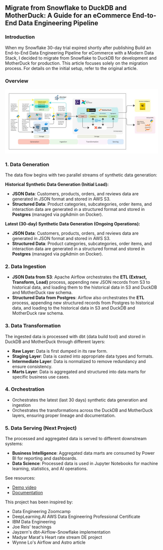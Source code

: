 ## Migrate from Snowflake to DuckDB and MotherDuck: A Guide for an eCommerce End-to-End Data Engineering Pipeline

### Introduction
When my Snowflake 30-day trial expired shortly after publishing Build an End-to-End Data Engineering Pipeline for eCommerce with a Modern Data Stack, I decided to migrate from Snowflake to DuckDB for development and MotherDuck for production. This article focuses solely on the migration process. For details on the initial setup, refer to the original article.

### Overview
![DE eCommerce Diagram](ecom-ducks.png)

### **1. Data Generation**

The data flow begins with two parallel streams of synthetic data generation:

**Historical Synthetic Data Generation (Initial Load):**

- **JSON Data**: Customers, products, orders, and reviews data are generated in JSON format and stored in AWS S3.
- **Structured Data**: Product categories, subcategories, order items, and interaction data are generated in a structured format and stored in **Postgres** (managed via pgAdmin on Docker).

**Latest (30-day) Synthetic Data Generation (Ongoing Operations):**

- **JSON Data**: Customers, products, orders, and reviews data are generated in JSON format and stored in AWS S3.
- **Structured Data**: Product categories, subcategories, order items, and interaction data are generated in a structured format and stored in **Postgres** (managed via pgAdmin on Docker).

### **2. Data Ingestion**

- **JSON Data from S3**: Apache Airflow orchestrates the **ETL (Extract, Transform, Load)** process, appending new JSON records from S3 to historical data, and loading them to the historical data in S3 and DuckDB and MotherDuck raw schema.
- **Structured Data from Postgres**: Airflow also orchestrates the **ETL** process, appending new structured records from Postgres to historical data, and loading to the historical data in S3 and DuckDB and MotherDuck raw schema.

### **3. Data Transformation**

The ingested data is processed with dbt (data build tool) and stored in DuckDB and MotherDuck through different layers:

- **Raw Layer**: Data is first dumped in its raw form.
- **Staging Layer**: Data is casted into appropriate data types and formats.
- **Intermediate Layer**: Data is normalized to remove redundancy and ensure consistency.
- **Marts Layer**: Data is aggregated and structured into data marts for specific business use cases.

### **4. Orchestration**

- Orchestrates the latest (last 30 days) synthetic data generation and ingestion
- Orchestrates the transformations across the DuckDB and MotherDuck layers, ensuring proper lineage and documentation.

### **5. Data Serving (Next Project)**

The processed and aggregated data is served to different downstream systems:

- **Business Intelligence**: Aggregated data marts are consumed by Power BI for reporting and dashboards.
- **Data Science**: Processed data is used in Jupyter Notebooks for machine learning, statistics, and AI operations.


See resources:
- [Demo video]()
- [Documentation]()

This project has been inspired by:
- Data Engineering Zoomcamp
- DeepLearning.AI AWS Data Engineering Professional Certificate
- IBM Data Engineering
- Joe Reis' teachings
- Jayzern's dbt-Airflow-Snowflake implementation
- Madyar Marat's Heart rate stream DE project
- Wynne Lo's Airflow and Astro article
